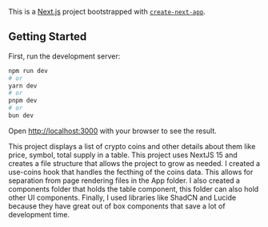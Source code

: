 This is a [Next.js](https://nextjs.org) project bootstrapped with [`create-next-app`](https://nextjs.org/docs/app/api-reference/cli/create-next-app).

## Getting Started

First, run the development server:

```bash
npm run dev
# or
yarn dev
# or
pnpm dev
# or
bun dev
```

Open [http://localhost:3000](http://localhost:3000) with your browser to see the result.

This project displays a list of crypto coins and other details about them like price, symbol, total supply in a table. This project uses NextJS 15 and creates a file structure that allows the project to grow as needed. 
I created a use-coins hook that handles the fecthing of the coins data. This allows for separation from page rendering files in the App folder. 
I also created a components folder that holds the table component, this folder can also hold other UI components.
Finally, I used libraries like ShadCN and Lucide because they have great out of box components that save a lot of development time.
